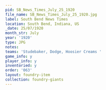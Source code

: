 ```yaml
---
pid: SB_News_Times_July_25_1920
file_name: SB_News_Times_July_25_1920.jpg
label: South Bend News Times
location: South Bend, Indiana, US
_date: 25/07/1920
month_str: July
year: '1920'
type: JPG
notes: 
teams: 'Studebaker, Dodge, Hoosier Creams '
game_info: y
player_info: y
inventoried: y
order: '063'
layout: foundry-item
collection: foundry-giants
---
```

